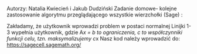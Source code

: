 Autorzy: Natalia Kwiecień i Jakub Dudziński
Zadanie domowe- kolejne zastosowanie algorytmu przeglądającego wszystkie wierzchołki (Sage) :

Zakładamy, że użytkownik wprowadzi problem w postaci normalnej
Linijki 1-3 wypełnia użytkownik, gdzie A*x = b to ograniczenia, c to współczynniki funkcji celu, tzn. maksymalizujemy c*x
Nasz kod należy wprowadzić do: https://sagecell.sagemath.org/

